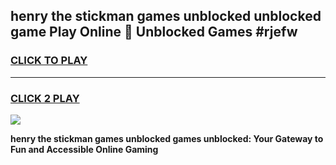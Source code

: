 
## henry the stickman games unblocked unblocked game Play Online 👋 Unblocked Games #rjefw
<h3>
<a href="https://premium.freeplayer.one?title=henry_the_stickman_games_unblocked&ref=21F">CLICK TO PLAY</a></h3>
<hr>

<h3>
<a href="https://premium.freeplayer.one?title=henry_the_stickman_games_unblocked&ref=21F">CLICK 2 PLAY</a>
  
</h3>

<a href="https://premium.freeplayer.one?title=henry_the_stickman_games_unblocked&ref=21F/"><img src="https://clearcache.store/games.png"></a>


**henry the stickman games unblocked games unblocked: Your Gateway to Fun and Accessible Online Gaming**
